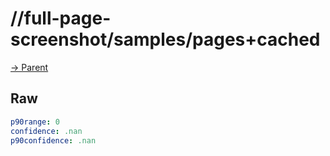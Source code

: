 
# //full-page-screenshot/samples/pages+cached

[→ Parent](../..)


## Raw


```yaml
p90range: 0
confidence: .nan
p90confidence: .nan

```

